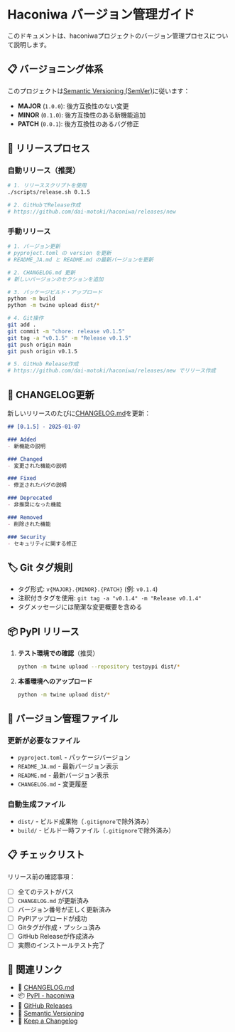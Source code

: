 # Haconiwa バージョン管理ガイド

このドキュメントは、haconiwaプロジェクトのバージョン管理プロセスについて説明します。

## 📋 バージョニング体系

このプロジェクトは[Semantic Versioning (SemVer)](https://semver.org/lang/ja/)に従います：

- **MAJOR** (`1.0.0`): 後方互換性のない変更
- **MINOR** (`0.1.0`): 後方互換性のある新機能追加
- **PATCH** (`0.0.1`): 後方互換性のあるバグ修正

## 🚀 リリースプロセス

### 自動リリース（推奨）

```bash
# 1. リリーススクリプトを使用
./scripts/release.sh 0.1.5

# 2. GitHubでRelease作成
# https://github.com/dai-motoki/haconiwa/releases/new
```

### 手動リリース

```bash
# 1. バージョン更新
# pyproject.toml の version を更新
# README_JA.md と README.md の最新バージョンを更新

# 2. CHANGELOG.md 更新
# 新しいバージョンのセクションを追加

# 3. パッケージビルド・アップロード
python -m build
python -m twine upload dist/*

# 4. Git操作
git add .
git commit -m "chore: release v0.1.5"
git tag -a "v0.1.5" -m "Release v0.1.5"
git push origin main
git push origin v0.1.5

# 5. GitHub Release作成
# https://github.com/dai-motoki/haconiwa/releases/new でリリース作成
```

## 📝 CHANGELOG更新

新しいリリースのたびに[CHANGELOG.md](../CHANGELOG.md)を更新：

```markdown
## [0.1.5] - 2025-01-07

### Added
- 新機能の説明

### Changed  
- 変更された機能の説明

### Fixed
- 修正されたバグの説明

### Deprecated
- 非推奨になった機能

### Removed
- 削除された機能

### Security
- セキュリティに関する修正
```

## 🏷️ Git タグ規則

- タグ形式: `v{MAJOR}.{MINOR}.{PATCH}` (例: `v0.1.4`)
- 注釈付きタグを使用: `git tag -a "v0.1.4" -m "Release v0.1.4"`
- タグメッセージには簡潔な変更概要を含める

## 📦 PyPI リリース

1. **テスト環境での確認**（推奨）
   ```bash
   python -m twine upload --repository testpypi dist/*
   ```

2. **本番環境へのアップロード**
   ```bash
   python -m twine upload dist/*
   ```

## 🔄 バージョン管理ファイル

### 更新が必要なファイル
- `pyproject.toml` - パッケージバージョン
- `README_JA.md` - 最新バージョン表示
- `README.md` - 最新バージョン表示  
- `CHANGELOG.md` - 変更履歴

### 自動生成ファイル
- `dist/` - ビルド成果物（`.gitignore`で除外済み）
- `build/` - ビルド一時ファイル（`.gitignore`で除外済み）

## 📋 チェックリスト

リリース前の確認事項：

- [ ] 全てのテストがパス
- [ ] `CHANGELOG.md` が更新済み
- [ ] バージョン番号が正しく更新済み
- [ ] PyPIアップロードが成功
- [ ] Gitタグが作成・プッシュ済み
- [ ] GitHub Releaseが作成済み
- [ ] 実際のインストールテスト完了

## 🔗 関連リンク

- 📄 [CHANGELOG.md](../CHANGELOG.md)
- 📦 [PyPI - haconiwa](https://pypi.org/project/haconiwa/)
- 🔖 [GitHub Releases](https://github.com/dai-motoki/haconiwa/releases)
- 📐 [Semantic Versioning](https://semver.org/lang/ja/)
- 📝 [Keep a Changelog](https://keepachangelog.com/ja/1.0.0/) 